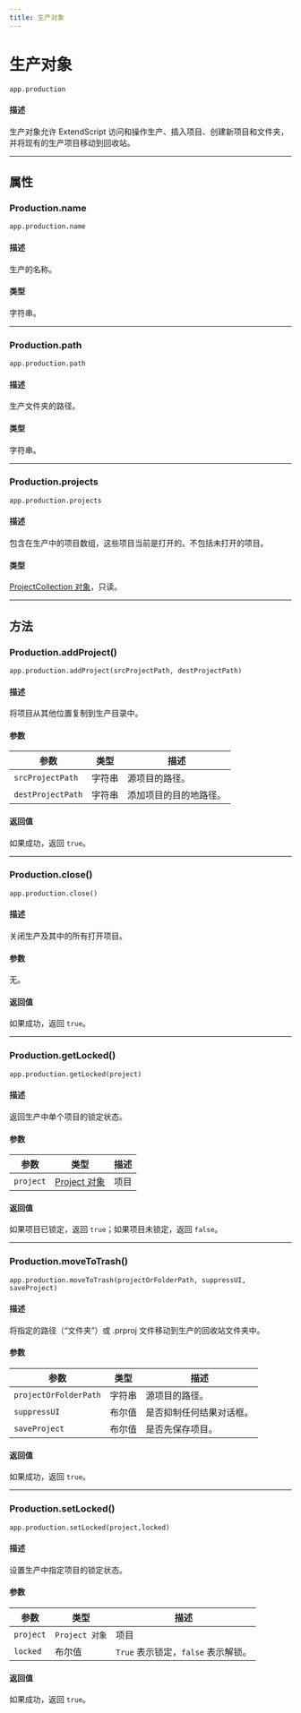 ```yaml
---
title: 生产对象
---
```

# 生产对象

`app.production`

#### 描述

生产对象允许 ExtendScript 访问和操作生产、插入项目、创建新项目和文件夹，并将现有的生产项目移动到回收站。

---

## 属性

### Production.name

`app.production.name`

#### 描述

生产的名称。

#### 类型

字符串。

---

### Production.path

`app.production.path`

#### 描述

生产文件夹的路径。

#### 类型

字符串。

---

### Production.projects

`app.production.projects`

#### 描述

包含在生产中的项目数组，这些项目当前是打开的。不包括未打开的项目。

#### 类型

[ProjectCollection 对象](../../collection/projectcollection)，只读。

---

## 方法

### Production.addProject()

`app.production.addProject(srcProjectPath, destProjectPath)`

#### 描述

将项目从其他位置复制到生产目录中。

#### 参数

|   参数   |  类型  |    描述    |
| ------------- | ------ | ------------------------------ |
| `srcProjectPath`  | 字符串 | 源项目的路径。     |
| `destProjectPath` | 字符串 | 添加项目的目的地路径。   |

#### 返回值

如果成功，返回 `true`。

---

### Production.close()

`app.production.close()`

#### 描述

关闭生产及其中的所有打开项目。

#### 参数

无。

#### 返回值

如果成功，返回 `true`。

---

### Production.getLocked()

`app.production.getLocked(project)`

#### 描述

返回生产中单个项目的锁定状态。

#### 参数

| 参数   |    类型    | 描述 |
| --------- | ------------------------------ | ---- |
| `project` | [Project 对象](.././project) | 项目 |

#### 返回值

如果项目已锁定，返回 `true`；如果项目未锁定，返回 `false`。

---

### Production.moveToTrash()

`app.production.moveToTrash(projectOrFolderPath, suppressUI, saveProject)`

#### 描述

将指定的路径（“文件夹”）或 .prproj 文件移动到生产的回收站文件夹中。

#### 参数

|    参数   |   类型   |     描述     |
| ------------------- | -------- | --------------------------------------- |
| `projectOrFolderPath` | 字符串   | 源项目的路径。    |
| `suppressUI`    | 布尔值   | 是否抑制任何结果对话框。    |
| `saveProject`   | 布尔值   | 是否先保存项目。    |

#### 返回值

如果成功，返回 `true`。

---

### Production.setLocked()

`app.production.setLocked(project,locked)`

#### 描述

设置生产中指定项目的锁定状态。

#### 参数

| 参数   |   类型   |    描述    |
| --------- | ---------------- | ---------------------------------- |
| `project` | `Project 对象` | 项目     |
| `locked`  | 布尔值   | `True` 表示锁定，`false` 表示解锁。 |

#### 返回值

如果成功，返回 `true`。
